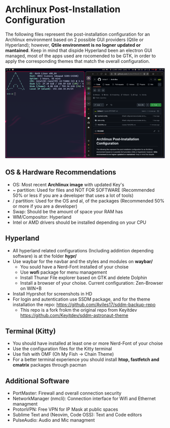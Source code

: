 # Archlinux Post-Installation Configuration

The following files represent the post-installation configuration for an Archlinux environment based on 2 possible GUI providers (Qtile or Hyperland); however, **Qtile environment is no logner updated or mantained**. Keep in mind that dispide Hyperland been an electron GUI managed, most of the apps used are rocomended to be GTK, in order to apply the corresponding themes that match the overall configuration.

![screenshot](./hyprland-config/2025-08-10-184046_hyprshot.png)

## OS & Hardware Recommendations
- OS: Most recent **Archlinux image** with updated Key's
- ~ partition: Used for files and NOT FOR SOFTWARE (Recommended 50% or less if you are a developer that uses a lot of tools)
- / partition: Used for the OS and al, of the packages (Recommended 50% or more if you are a developer)
- Swap: Should be the amount of space your RAM has
- WM/Compositor: Hyperland
- Intel or AMD drivers should be installed depending on your CPU

## Hyperland
- All hyperland related configurations (Including addintion depending software) is at the folder **hypr/**
- Use waybar for the navbar and the styles and modules on **waybar/**
  - You sould have a Nerd-Font installed of your choise
  - Use **wofi** package for menu management
  - Install Thunar File explorer based on GTK and delete Dolphin
  - Install a browser of your choise. Current configuration: Zen-Browser on WIN+B
- Install Hyprshot for screenshots in HD
- For login and autentication use SSDM package, and for the theme installation the repo: https://github.com/Aviles17/sddm-backup-repo
  - This repo is a fork frokm the original repo from Keyitdev https://github.com/Keyitdev/sddm-astronaut-theme

## Terminal (Kitty)
- You should have installed at least one or more Nerd-Font of your choise
- Use the configuration files for the Kitty terminal
- Use fish with OMF (Oh My Fish -> Chain Theme)
- For a better terminal experience you should install **htop, fastfetch and cmatrix** packages through pacman

## Additional Software
- PortMaster: Firewall and overall connection security
- NetworkManager (nmcli): Connection interface for Wifi and Ethernet managment
- ProtonVPN: Free VPN for IP Mask at public spaces
- Sublime Text and (Neovim, Code OSS): Text and Code editors
- PulseAudio: Audio and Mic managment
